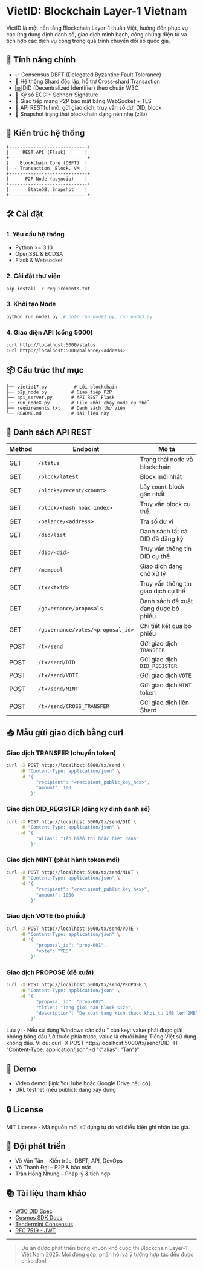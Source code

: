 # VietID: Blockchain Layer-1 Vietnam

VietID là một nền tảng Blockchain Layer-1 thuần Việt, 
hướng đến phục vụ các ứng dụng định danh số, giao dịch minh bạch, 
công chứng điện tử và tích hợp các dịch vụ công trong quá trình chuyển đổi số quốc gia.

## 🚀 Tính năng chính
- ✅ Consensus DBFT (Delegated Byzantine Fault Tolerance)
- 🧱 Hệ thống Shard độc lập, hỗ trợ Cross-shard Transaction
- 🆔 DID (Decentralized Identifier) theo chuẩn W3C
- 🔐 Ký số ECC + Schnorr Signature
- 📡 Giao tiếp mạng P2P bảo mật bằng WebSocket + TLS
- 🔁 API RESTful mở: gửi giao dịch, truy vấn số dư, DID, block
- 💾 Snapshot trạng thái blockchain dạng nén nhẹ (zlib)

## 🧩 Kiến trúc hệ thống
```
+-----------------------------+
|     REST API (Flask)       |
+-----------------------------+
|    Blockchain Core (DBFT)  |
|  - Transaction, Block, VM  |
+-----------------------------+
|      P2P Node (asyncio)    |
+-----------------------------+
|       StateDB, Snapshot    |
+-----------------------------+
```

## 🛠 Cài đặt
### 1. Yêu cầu hệ thống
- Python >= 3.10
- OpenSSL & ECDSA
- Flask & Websocket

### 2. Cài đặt thư viện
```bash
pip install -r requirements.txt
```

### 3. Khởi tạo Node
```bash
python run_node1.py  # hoặc run_node2.py, run_node3.py
```

### 4. Giao diện API (cổng 5000)
```bash
curl http://localhost:5000/status
curl http://localhost:5000/balance/<address>
```

## 📦 Cấu trúc thư mục
```
├── vietid17.py          # Lõi blockchain
├── p2p_node.py         # Giao tiếp P2P
├── api_server.py       # API REST Flask
├── run_nodeX.py        # File khởi chạy node cụ thể
├── requirements.txt    # Danh sách thư viện
└── README.md           # Tài liệu này
```

## 📡 Danh sách API REST
| Method | Endpoint                              | Mô tả |
|--------|----------------------------------------|------|
| GET    | `/status`                             | Trạng thái node và blockchain |
| GET    | `/block/latest`                       | Block mới nhất |
| GET    | `/blocks/recent/<count>`              | Lấy `count` block gần nhất |
| GET    | `/block/<hash hoặc index>`            | Truy vấn block cụ thể |
| GET    | `/balance/<address>`                  | Tra số dư ví |
| GET    | `/did/list`                           | Danh sách tất cả DID đã đăng ký |
| GET    | `/did/<did>`                          | Truy vấn thông tin DID cụ thể |
| GET    | `/mempool`                            | Giao dịch đang chờ xử lý |
| GET    | `/tx/<txid>`                          | Truy vấn thông tin giao dịch cụ thể |
| GET    | `/governance/proposals`               | Danh sách đề xuất đang được bỏ phiếu |
| GET    | `/governance/votes/<proposal_id>`     | Chi tiết kết quả bỏ phiếu |
| POST   | `/tx/send`                            | Gửi giao dịch `TRANSFER` |
| POST   | `/tx/send/DID`                        | Gửi giao dịch `DID_REGISTER` |
| POST   | `/tx/send/VOTE`                       | Gửi giao dịch `VOTE` |
| POST   | `/tx/send/MINT`                       | Gửi giao dịch `MINT` token |
| POST   | `/tx/send/CROSS_TRANSFER`             | Gửi giao dịch liên Shard |

## 📥 Mẫu gửi giao dịch bằng curl

### Giao dịch TRANSFER (chuyển token)
```bash
curl -X POST http://localhost:5000/tx/send \
     -H "Content-Type: application/json" \
     -d '{
           "recipient": "<recipient_public_key_hex>",
           "amount": 100
         }'
```

### Giao dịch DID_REGISTER (đăng ký định danh số)
```bash
curl -X POST http://localhost:5000/tx/send/DID \
     -H "Content-Type: application/json" \
     -d '{
           "alias": "Tên hiển thị hoặc biệt danh"
         }'
```

### Giao dịch MINT (phát hành token mới)
```bash
curl -X POST http://localhost:5000/tx/send/MINT \
     -H "Content-Type: application/json" \
     -d '{
           "recipient": "<recipient_public_key_hex>",
           "amount": 1000
         }'
```

### Giao dịch VOTE (bỏ phiếu)
```bash
curl -X POST http://localhost:5000/tx/send/VOTE \
     -H "Content-Type: application/json" \
     -d '{
           "proposal_id": "prop-001",
           "vote": "YES"
         }'
```

### Giao dịch PROPOSE (đề xuất)
```bash
curl -X POST http://localhost:5000/tx/send/PROPOSE \
     -H "Content-Type: application/json" \
     -d '{
           "proposal_id": "prop-002",
           "title": "Tang gioi han block size",
           "description": "De xuat tang kich thuoc khoi tu 1MB len 2MB"
         }'
```

Lưu ý: - Nếu sử dụng Windows các dấu " của key: value phải được giải phóng bằng dấu \ ở trước phía trước,
value là chuỗi bằng Tiếng Việt sử dụng không dấu.
Ví dụ: curl -X POST http://localhost:5000/tx/send/DID -H "Content-Type: application/json" -d "{\"alias\": \"Tan\"}"

## 🔬 Demo
- Video demo: [link YouTube hoặc Google Drive nếu có]
- URL testnet (nếu public): đang xây dựng

## 🔒 License
MIT License - Mã nguồn mở, sử dụng tự do với điều kiện ghi nhận tác giả.

## 👥 Đội phát triển
- Võ Văn Tân – Kiến trúc, DBFT, API, DevOps
- Võ Thành Đại – P2P & bảo mật
- Trần Hồng Nhung – Pháp lý & tích hợp

## 📚 Tài liệu tham khảo
- [W3C DID Spec](https://www.w3.org/TR/did-core/)
- [Cosmos SDK Docs](https://docs.cosmos.network)
- [Tendermint Consensus](https://docs.tendermint.com)
- [RFC 7519 - JWT](https://datatracker.ietf.org/doc/html/rfc7519)

---

> Dự án được phát triển trong khuôn khổ cuộc thi Blockchain Layer-1 Việt Nam 2025. Mọi đóng góp, phản hồi và ý tưởng hợp tác đều được chào đón!
